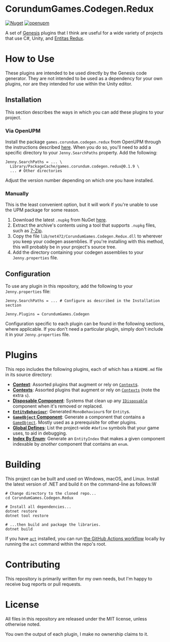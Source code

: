 # CorundumGames.Codegen.Redux

[![Nuget](https://img.shields.io/nuget/v/CorundumGames.Codegen.Redux?style=for-the-badge)](https://www.nuget.org/packages/CorundumGames.Codegen.Redux)
[![openupm](https://img.shields.io/npm/v/games.corundum.codegen.redux?label=openupm&registry_uri=https://package.openupm.com&style=for-the-badge)](https://openupm.com/packages/games.corundum.codegen.redux)

A set of [Genesis](https://github.com/jeffcampbellmakesgames/Genesis) plugins
that I think are useful for a wide variety of projects that use C#, Unity, and [Entitas Redux](https://github.com/jeffcampbellmakesgames/Entitas-Redux).

# How to Use

These plugins are intended to be used directly by the Genesis code generator.
They are not intended to be used as a dependency for your own plugins,
nor are they intended for use within the Unity editor.

## Installation

This section describes the ways in which you can add these plugins to your project.

### Via OpenUPM

Install the package `games.corundum.codegen.redux` from OpenUPM through the instructions described [here](https://openupm.com/packages/games.corundum.codegen.redux/#modal-manualinstallation).
When you do so, you'll need to add a specific directory to your `Jenny.SearchPaths` property. Add the following:

```properties
Jenny.SearchPaths = ... \
  Library/PackageCache/games.corundum.codegen.redux@0.1.9 \
  ... # Other directories
```

Adjust the version number depending on which one you have installed.

### Manually

This is the least convenient option, but it will work if you're unable to use the UPM package for some reason.

1. Download the latest `.nupkg` from NuGet [here](https://www.nuget.org/api/v2/package/CorundumGames.Codegen.Redux).
2. Extract the archive's contents using a tool that supports `.nupkg` files, such as [7-Zip](https://www.7-zip.org).
3. Copy the file `lib/net472/CorundumGames.Codegen.Redux.dll` to wherever you keep your codegen assemblies. If you're installing with this method, this will probably be in your project's source tree.
4. Add the directory containing your codegen assemblies to your `Jenny.properties` file.

## Configuration

To use any plugin in this repository, add the following to your `Jenny.properties` file:

```properties
Jenny.SearchPaths = ... # Configure as described in the Installation section

Jenny.Plugins = CorundumGames.Codegen
```

Configuration specific to each plugin can be found in the following sections, where applicable.
If you don't need a particular plugin, simply don't include it in your `Jenny.properties` file.

# Plugins

This repo includes the following plugins, each of which has a `README.md` file in its source directory:

- [**Context**](CorundumGames.Codegen.Redux.Plugins/Context/README.md):
  Assorted plugins that augment or rely on
  [`Context`s](https://jeffcampbellmakesgames.github.io/Entitas-Redux-API/class_j_c_m_g_1_1_entitas_redux_1_1_context).
- [**Contexts**](CorundumGames.Codegen.Redux.Plugins/Contexts/README.md):
  Assorted plugins that augment or rely on
  [`Contexts`](https://jeffcampbellmakesgames.github.io/Entitas-Redux-API/interface_j_c_m_g_1_1_entitas_redux_1_1_i_contexts)
  (note the extra `s`).
- [**Disposable Component**](CorundumGames.Codegen.Redux.Plugins/DisposableComponent/README.md):
  Systems that clean up any [`IDisposable`](https://docs.microsoft.com/en-us/dotnet/api/system.idisposable?view=netstandard-2.1) component
  when it's removed or replaced.
- [**`EntityBehaviour`**](CorundumGames.Codegen.Redux.Plugins/EntityBehaviour/README.md):
  Generated `MonoBehaviour`s for `Entity`s.
- [**`GameObject` Component**](CorundumGames.Codegen.Redux.Plugins/GameObjectComponent/README.md):
  Generate a component that contains a [`GameObject`](https://docs.unity3d.com/ScriptReference/GameObject).
  Mostly used as a prerequisite for other plugins.
- [**Global Defines**](CorundumGames.Codegen.Redux.Plugins/GlobalDefines/README.md):
  List the project-wide `#define` symbols that your game uses, to aid in debugging.
- [**Index By Enum**](CorundumGames.Codegen.Redux.Plugins/IndexByEnum/README.md):
  Generate an `EntityIndex` that makes a given component indexable by *another* component that contains an `enum`.

# Building

This project can be built and used on Windows, macOS, and Linux.
Install the latest version of .NET and build it on the command-line as follows:W

```shell
# Change directory to the cloned repo...
cd CorundumGames.Codegen.Redux

# Install all dependencies...
dotnet restore
dotnet tool restore

# ...then build and package the libraries.
dotnet build
```

If you have [`act`](https://github.com/nektos/act) installed,
you can run [the GitHub Actions workflow](.github/workflows/build.yml) locally
by running the `act` command within the repo's root.

# Contributing

This repository is primarily written for my own needs,
but I'm happy to receive bug reports or pull requests.

# License

All files in this repository are released under the MIT license, unless otherwise noted.

You own the output of each plugin,
I make no ownership claims to it.
